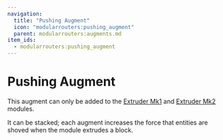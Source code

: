 ```yaml
---
navigation:
  title: "Pushing Augment"
  icon: "modularrouters:pushing_augment"
  parent: modularrouters:augments.md
item_ids:
  - modularrouters:pushing_augment
---
```


# Pushing Augment

This augment can only be added to the [Extruder Mk1](../modules/extruder_1.md) and [Extruder Mk2](../modules/extruder_2.md) modules.

It can be stacked; each augment increases the force that entities are shoved when the module extrudes a block.



<Recipe id="modularrouters:pushing_augment" />

